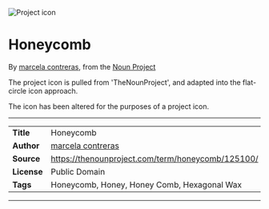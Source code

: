 ![Project icon](icon.png)
# Honeycomb
By [marcela contreras](https://thenounproject.com/contreras.mkt/), from the [Noun Project](https://thenounproject.com/term/honeycomb/125100/)

The project icon is pulled from 'TheNounProject', and adapted into the flat-circle icon approach.

The icon has been altered for the purposes of a project icon.

---
|||
|---|---|
|**Title**|Honeycomb|
|**Author**|[marcela contreras](https://thenounproject.com/contreras.mkt/)|
|**Source**|https://thenounproject.com/term/honeycomb/125100/|
|**License**|Public Domain|
|**Tags**|Honeycomb, Honey, Honey Comb, Hexagonal Wax|

---